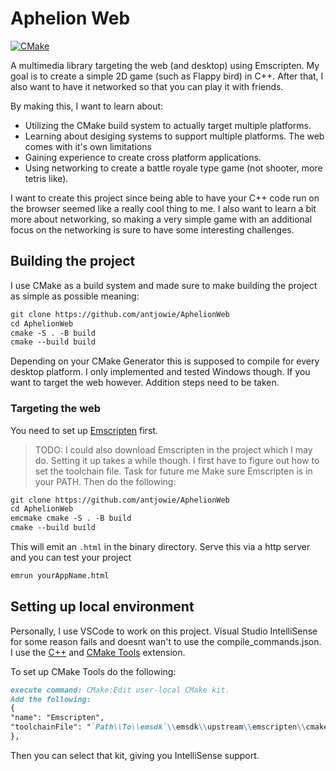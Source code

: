 # Aphelion Web
[![CMake](https://github.com/antjowie/AphelionWeb/actions/workflows/cmake.yml/badge.svg)](https://github.com/antjowie/AphelionWeb/actions/workflows/cmake.yml)

A multimedia library targeting the web (and desktop) using Emscripten. My goal is to create a simple 2D game (such as Flappy bird) in C++.
After that, I also want to have it networked so that you can play it with friends.

By making this, I want to learn about:

-   Utilizing the CMake build system to actually target multiple platforms.
-   Learning about desiging systems to support multiple platforms. The web comes with it's own limitations
-   Gaining experience to create cross platform applications.
-   Using networking to create a battle royale type game (not shooter, more tetris like).

I want to create this project since being able to have your C++ code run on the browser seemed like a really cool thing to me. I also want to learn a bit more about networking, so making a very simple game with an additional focus on the networking is sure to have some interesting challenges.

## Building the project

I use CMake as a build system and made sure to make building the project as simple as possible meaning:

```md
git clone https://github.com/antjowie/AphelionWeb
cd AphelionWeb
cmake -S . -B build
cmake --build build
```

Depending on your CMake Generator this is supposed to compile for every desktop platform. I only implemented and tested Windows though. If you want to target the web however. Addition steps need to be taken.

### Targeting the web

You need to set up [Emscripten](https://emscripten.org/docs/getting_started/downloads.html) first.

> TODO: I could also download Emscripten in the project which I may do. Setting it up takes a while though. I first have to figure out how to set the toolchain file. Task for future me
> Make sure Emscripten is in your PATH. Then do the following:

```md
git clone https://github.com/antjowie/AphelionWeb
cd AphelionWeb
emcmake cmake -S . -B build
cmake --build build
```

This will emit an `.html` in the binary directory. Serve this via a http server and you can test your project

```md
emrun yourAppName.html
```

## Setting up local environment

Personally, I use VSCode to work on this project. Visual Studio IntelliSense for some reason fails and doesnt wan't to use the compile_commands.json. I use the [C++](https://marketplace.visualstudio.com/items?itemName=ms-vscode.cpptools) and [CMake Tools](https://marketplace.visualstudio.com/items?itemName=ms-vscode.cmake-tools) extension.

To set up CMake Tools do the following:

```md
execute command: CMake:Edit user-local CMake kit.
Add the following:
{
"name": "Emscripten",
"toolchainFile": "`Path\\To\\emsdk`\\emsdk\\upstream\\emscripten\\cmake\\Modules\\Platform\\Emscripten.cmake"
},
```

Then you can select that kit, giving you IntelliSense support.
